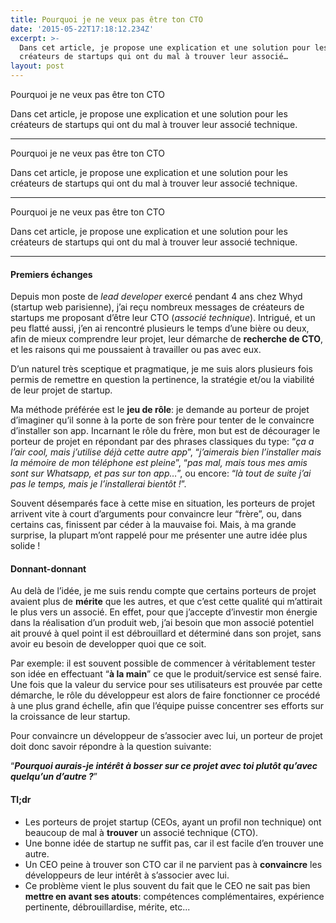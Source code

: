 ```yaml
---
title: Pourquoi je ne veux pas être ton CTO
date: '2015-05-22T17:18:12.234Z'
excerpt: >-
  Dans cet article, je propose une explication et une solution pour les
  créateurs de startups qui ont du mal à trouver leur associé…
layout: post
---
```

Pourquoi je ne veux pas être ton CTO

Dans cet article, je propose une explication et une solution pour les créateurs de startups qui ont du mal à trouver leur associé technique.

* * *

Pourquoi je ne veux pas être ton CTO

Dans cet article, je propose une explication et une solution pour les créateurs de startups qui ont du mal à trouver leur associé technique.

* * *

Pourquoi je ne veux pas être ton CTO

Dans cet article, je propose une explication et une solution pour les créateurs de startups qui ont du mal à trouver leur associé technique.

* * *

#### Premiers échanges

Depuis mon poste de *lead developer* exercé pendant 4 ans chez Whyd (startup web parisienne), j’ai reçu nombreux messages de créateurs de startups me proposant d’être leur CTO (*associé technique*). Intrigué, et un peu flatté aussi, j’en ai rencontré plusieurs le temps d’une bière ou deux, afin de mieux comprendre leur projet, leur démarche de **recherche de CTO**, et les raisons qui me poussaient à travailler ou pas avec eux.

D’un naturel très sceptique et pragmatique, je me suis alors plusieurs fois permis de remettre en question la pertinence, la stratégie et/ou la viabilité de leur projet de startup.

Ma méthode préférée est le **jeu de rôle**: je demande au porteur de projet d’imaginer qu’il sonne à la porte de son frère pour tenter de le convaincre d’installer son app. Incarnant le rôle du frère, mon but est de décourager le porteur de projet en répondant par des phrases classiques du type: “*ça a l’air cool, mais j’utilise déjà cette autre app*”, “*j’aimerais bien l’installer mais la mémoire de mon téléphone est pleine*”, “*pas mal, mais tous mes amis sont sur Whatsapp, et pas sur ton app…*”, ou encore: “*là tout de suite j’ai pas le temps, mais je l’installerai bientôt !*”.

Souvent désemparés face à cette mise en situation, les porteurs de projet arrivent vite à court d’arguments pour convaincre leur “frère”, ou, dans certains cas, finissent par céder à la mauvaise foi. Mais, à ma grande surprise, la plupart m’ont rappelé pour me présenter une autre idée plus solide !

#### Donnant-donnant

Au delà de l’idée, je me suis rendu compte que certains porteurs de projet avaient plus de **mérite** que les autres, et que c’est cette qualité qui m’attirait le plus vers un associé. En effet, pour que j’accepte d’investir mon énergie dans la réalisation d’un produit web, j’ai besoin que mon associé potentiel ait prouvé à quel point il est débrouillard et déterminé dans son projet, sans avoir eu besoin de developper quoi que ce soit.

Par exemple: il est souvent possible de commencer à véritablement tester son idée en effectuant “**à la main**” ce que le produit/service est sensé faire. Une fois que la valeur du service pour ses utilisateurs est prouvée par cette démarche, le rôle du développeur est alors de faire fonctionner ce procédé à une plus grand échelle, afin que l’équipe puisse concentrer ses efforts sur la croissance de leur startup.

Pour convaincre un développeur de s’associer avec lui, un porteur de projet doit donc savoir répondre à la question suivante:

“***Pourquoi aurais-je intérêt à bosser sur ce projet avec toi plutôt qu’avec quelqu’un d’autre ?***”

#### Tl;dr

*   Les porteurs de projet startup (CEOs, ayant un profil non technique) ont beaucoup de mal à **trouver** un associé technique (CTO).
*   Une bonne idée de startup ne suffit pas, car il est facile d’en trouver une autre.
*   Un CEO peine à trouver son CTO car il ne parvient pas à **convaincre** les développeurs de leur intérêt à s’associer avec lui.
*   Ce problème vient le plus souvent du fait que le CEO ne sait pas bien **mettre en avant ses atouts**: compétences complémentaires, expérience pertinente, débrouillardise, mérite, etc...
